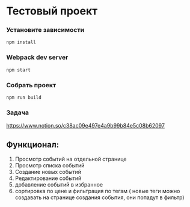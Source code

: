 # Тестовый проект
### Установите зависимости
```
npm install
```
### Webpack dev server
```
npm start
```
###  Собрать проект
```
npm run build
```

### Задача

https://www.notion.so/c38ac09e497e4a9b99b84e5c08b62097


## Функционал:

1. Просмотр событий на отдельной странице
2. Просмотр списка событий
3. Создание новых событий
4. Редактирование событий
5. добавление событий в избранное
6. сортировка по цене и фильтрация по тегам ( новые теги можно создавать на странице создания события, они попадут в фильтр)

